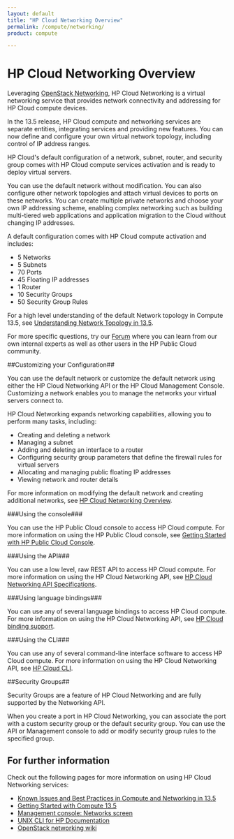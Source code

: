 ```yaml
---
layout: default
title: "HP Cloud Networking Overview"
permalink: /compute/networking/
product: compute

---
```

# HP Cloud Networking Overview #

<!-- <iframe src="http://player.vimeo.com/video/33922384?title=0&amp;byline=0&amp;portrait=0" width="580" height="420" frameborder="0"> </iframe> -->

Leveraging [OpenStack Networking](http://www.openstack.org/software/openstack-networking/), HP Cloud Networking is a virtual networking service that provides network connectivity and addressing for HP Cloud compute devices. 

In the 13.5 release, HP Cloud compute and networking services are separate entities, integrating services and providing new features. You can now define and configure your own virtual network topology, including control of IP address ranges.

HP Cloud's default configuration of a network, subnet, router, and security group comes with HP Cloud compute services activation and is ready to deploy virtual servers.

You can use the default network without modification. You can also configure other network topologies and attach virtual devices to ports on these networks. You can create multiple private networks and choose your own IP addressing scheme, enabling complex networking such as building multi-tiered web applications and application migration to the Cloud without changing IP addresses.

A default configuration comes with HP Cloud compute activation and includes:

- 5 Networks
- 5 Subnets
- 70 Ports
- 45 Floating IP addresses
- 1 Router
- 10 Security Groups
- 50 Security Group Rules

For a high level understanding of the default Network topology in Compute 13.5, see [Understanding Network Topology in 13.5](https://community.hpcloud.com/article/understanding-network-topology-135). 

For more specific questions, try our [Forum](https://community.hpcloud.com/search/forum/network) where you can learn from our own internal experts as well as other users in the HP Public Cloud community.

##Customizing your Configuration##

You can use the default network or customize the default network using either the HP Cloud Networking API or the HP Cloud Management Console. Customizing a network enables you to manage the networks your virtual servers connect to.

HP Cloud Networking expands networking capabilities, allowing you to perform many tasks, including:

- Creating and deleting a network
- Managing a subnet
- Adding and deleting an interface to a router
- Configuring security group parameters that define the firewall rules for virtual servers
- Allocating and managing public floating IP addresses
- Viewing network and router details

For more information on modifying the default network and creating additional networks, see [HP Cloud Networking Overview](https://docs.hpcloud.com/compute/network-guide/).

###Using the console###

You can use the HP Public Cloud console to access HP Cloud compute. For more information on using the HP Public Cloud console, see [Getting Started with HP Public Cloud Console](http://docs.hpcloud.com/hpcloudconsole).


###Using the API###
 
You can use a low level, raw REST API to access HP Cloud compute. For more information on using the HP Cloud Networking API, see [HP Cloud Networking API Specifications](https://docs.hpcloud.com/api/v13/networking).


###Using language bindings###

You can use any of several language bindings to access HP Cloud compute. For more information on using the HP Cloud Networking API, see [HP Cloud binding support](http://docs.hpcloud.com/bindings/).

###Using the CLI###

You can use any of several command-line interface software to access HP Cloud compute. For more information on using the HP Cloud Networking API, see [HP Cloud CLI](http://docs.hpcloud.com/cli/).


##Security Groups##

Security Groups are a feature of HP Cloud Networking and are fully supported by the Networking API. 

When you create a port in HP Cloud Networking, you can associate the port with a custom security group or the default security group. You can use the API or Management console to add or modify security group rules to the specified group.

## For further information

Check out the following pages for more information on using HP Cloud Networking services:

- [Known Issues and Best Practices in Compute and Networking in 13.5](https://community.hpcloud.com/article/known-issues-and-best-practices-compute-and-networking-135)
- [Getting Started with Compute 13.5](https://community.hpcloud.com/article/getting-started-compute-135)
- [Management console: Networks screen](http://docs.hpcloud.com/mc/compute/networks/)
- [UNIX CLI for HP Documentation](http://docs.hpcloud.com/cli/unix)
- [OpenStack networking wiki](https://wiki.openstack.org/wiki/Quantum)